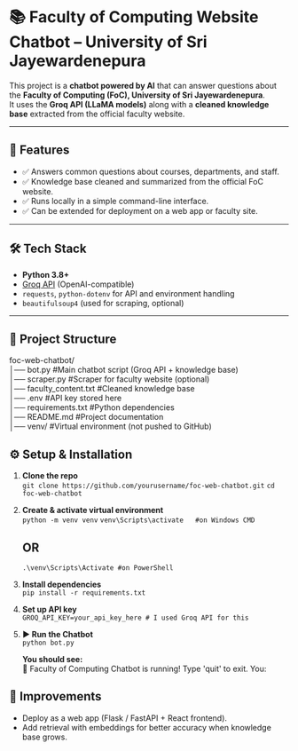 # 📚 Faculty of Computing Website Chatbot – University of Sri Jayewardenepura

This project is a **chatbot powered by AI** that can answer questions about the **Faculty of Computing (FoC), University of Sri Jayewardenepura**.  
It uses the **Groq API (LLaMA models)** along with a **cleaned knowledge base** extracted from the official faculty website.  

---

## 🚀 Features
- ✅ Answers common questions about courses, departments, and staff.  
- ✅ Knowledge base cleaned and summarized from the official FoC website.  
- ✅ Runs locally in a simple command-line interface.  
- ✅ Can be extended for deployment on a web app or faculty site.  

---

## 🛠️ Tech Stack
- **Python 3.8+**  
- [Groq API](https://groq.com/) (OpenAI-compatible)  
- `requests`, `python-dotenv` for API and environment handling  
- `beautifulsoup4` (used for scraping, optional)  

---

## 📂 Project Structure
foc-web-chatbot/  
│── bot.py #Main chatbot script (Groq API + knowledge base)  
│── scraper.py #Scraper for faculty website (optional)  
│── faculty_content.txt #Cleaned knowledge base  
│── .env #API key stored here  
│── requirements.txt #Python dependencies  
│── README.md #Project documentation  
│── venv/ #Virtual environment (not pushed to GitHub)  

## ⚙️ Setup & Installation

1. **Clone the repo**  
   `git clone https://github.com/yourusername/foc-web-chatbot.git`
   `cd foc-web-chatbot`

2. **Create & activate virtual environment**  
   `python -m venv venv`
   `venv\Scripts\activate   #on Windows CMD`
   ## OR
   `.\venv\Scripts\Activate #on PowerShell`

3. **Install dependencies**  
   `pip install -r requirements.txt`

4. **Set up API key**  
   `GROQ_API_KEY=your_api_key_here # I used Groq API for this`

5. **▶️ Run the Chatbot**  
   `python bot.py`

   **You should see:**  
   🤖 Faculty of Computing Chatbot is running! Type 'quit' to exit.
   You:

 ## 📌 Improvements 
 - Deploy as a web app (Flask / FastAPI + React frontend). 
 - Add retrieval with embeddings for better accuracy when knowledge base grows.


